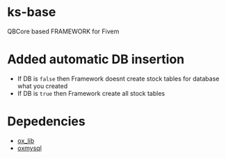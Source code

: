 # ks-base
QBCore based FRAMEWORK for Fivem


# Added automatic DB insertion

* If DB is `false` then Framework doesnt create  stock tables for database what you created
* If DB is `true` then Framework create all stock tables


# Depedencies

* [ox_lib](https://github.com/overextended/ox_lib)
* [oxmysql](https://github.com/overextended/oxmysql)


